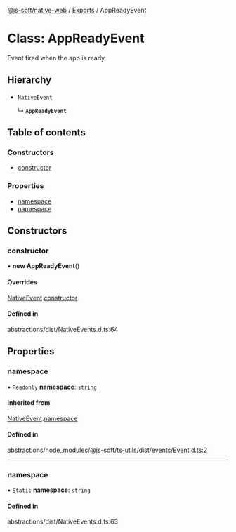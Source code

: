 [@js-soft/native-web](../README.md) / [Exports](../modules.md) / AppReadyEvent

# Class: AppReadyEvent

Event fired when the app is ready

## Hierarchy

-   [`NativeEvent`](NativeEvent.md)

    ↳ **`AppReadyEvent`**

## Table of contents

### Constructors

-   [constructor](AppReadyEvent.md#constructor)

### Properties

-   [namespace](AppReadyEvent.md#namespace)
-   [namespace](AppReadyEvent.md#namespace)

## Constructors

### constructor

• **new AppReadyEvent**()

#### Overrides

[NativeEvent](NativeEvent.md).[constructor](NativeEvent.md#constructor)

#### Defined in

abstractions/dist/NativeEvents.d.ts:64

## Properties

### namespace

• `Readonly` **namespace**: `string`

#### Inherited from

[NativeEvent](NativeEvent.md).[namespace](NativeEvent.md#namespace)

#### Defined in

abstractions/node_modules/@js-soft/ts-utils/dist/events/Event.d.ts:2

---

### namespace

▪ `Static` **namespace**: `string`

#### Defined in

abstractions/dist/NativeEvents.d.ts:63
